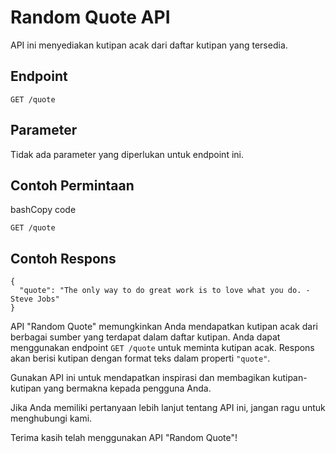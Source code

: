 # Random Quote API

API ini menyediakan kutipan acak dari daftar kutipan yang tersedia.

## Endpoint

`GET /quote`

## Parameter

Tidak ada parameter yang diperlukan untuk endpoint ini.

## Contoh Permintaan

bashCopy code

`GET /quote`

## Contoh Respons

```jsonCopy code
{
  "quote": "The only way to do great work is to love what you do. - Steve Jobs"
}
```

API "Random Quote" memungkinkan Anda mendapatkan kutipan acak dari berbagai sumber yang terdapat dalam daftar kutipan. Anda dapat menggunakan endpoint `GET /quote` untuk meminta kutipan acak. Respons akan berisi kutipan dengan format teks dalam properti `"quote"`.

Gunakan API ini untuk mendapatkan inspirasi dan membagikan kutipan-kutipan yang bermakna kepada pengguna Anda.

Jika Anda memiliki pertanyaan lebih lanjut tentang API ini, jangan ragu untuk menghubungi kami.

Terima kasih telah menggunakan API "Random Quote"!
